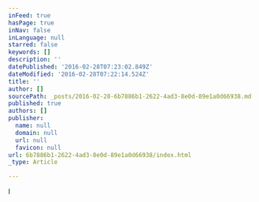 ```yaml
---
inFeed: true
hasPage: true
inNav: false
inLanguage: null
starred: false
keywords: []
description: ''
datePublished: '2016-02-28T07:23:02.849Z'
dateModified: '2016-02-28T07:22:14.524Z'
title: ''
author: []
sourcePath: _posts/2016-02-28-6b7886b1-2622-4ad3-8e0d-89e1a0d66938.md
published: true
authors: []
publisher:
  name: null
  domain: null
  url: null
  favicon: null
url: 6b7886b1-2622-4ad3-8e0d-89e1a0d66938/index.html
_type: Article

---
```

I